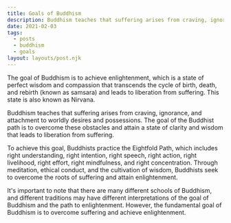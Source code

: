 ```yaml
---
title: Goals of Buddhism
description: Buddhism teaches that suffering arises from craving, ignorance, and attachment to worldly desires and possessions.
date: 2021-02-03
tags:
  - posts
  - buddhism
  - goals
layout: layouts/post.njk
---
```


The goal of Buddhism is to achieve enlightenment, which is a state of perfect wisdom and compassion that transcends the cycle of birth, death, and rebirth (known as samsara) and leads to liberation from suffering. This state is also known as Nirvana.

Buddhism teaches that suffering arises from craving, ignorance, and attachment to worldly desires and possessions. The goal of the Buddhist path is to overcome these obstacles and attain a state of clarity and wisdom that leads to liberation from suffering.

To achieve this goal, Buddhists practice the Eightfold Path, which includes right understanding, right intention, right speech, right action, right livelihood, right effort, right mindfulness, and right concentration. Through meditation, ethical conduct, and the cultivation of wisdom, Buddhists seek to overcome the roots of suffering and attain enlightenment.

It's important to note that there are many different schools of Buddhism, and different traditions may have different interpretations of the goal of Buddhism and the path to enlightenment. However, the fundamental goal of Buddhism is to overcome suffering and achieve enlightenment.
